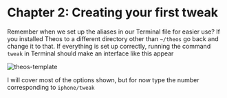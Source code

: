 # Chapter 2: Creating your first tweak

Remember when we set up the aliases in our Terminal file for easier use? If you installed Theos to a different directory other than ```~/theos``` go back and change it to that. If everything is set up correctly, running the command ```tweak``` in Terminal should make an interface like this appear

![theos-template](https://github.com/MTACS/TweakGuide/blob/master/images/theos-template.png)

I will cover most of the options shown, but for now type the number corresponding to ```iphone/tweak```
